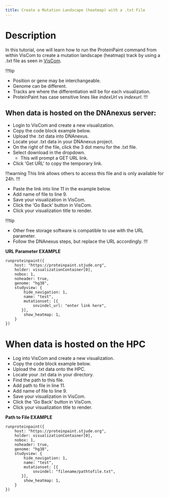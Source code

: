 ```yaml
---
title: Create a Mutation Landscape (heatmap) with a .txt File
---
```

# Description 
In this tutorial, one will learn how to run the ProteinPaint command from within VisCom to create a mutation landscape (heatmap) track by using a .txt file as seen in [VisCom](https://viz.stjude.cloud/st-jude-childrens-research-hospital/visualization/genomes-for-kids-a-landscape-of-pediatric-cancer-demonstration-visualization~94).

!!!tip
*	Position or gene may be interchangeable.
*   Genome can be different.
*	Tracks are where the differentiation will be for each visualization.
*	ProteinPaint has case sensitive lines like *indexUrl* vs *indexurl*.
!!!

## When data is hosted on the DNAnexus server:
*   Login to VisCom and create a new visualization.
*   Copy the code block example below.
*	Upload the .txt data into DNAnexus.
*	Locate your .txt data in your DNAnexus project.
*	On the right of the file, click the 3 dot menu for the .txt file.
*   Select download in the dropdown.
    *	This will prompt a GET URL link.
*	Click 'Get URL' to copy the temporary link.

!!!warning 
This link allows others to access this file and is only available for 24h.
!!!

*	Paste the link into line 11 in the example below.
*   Add name of file to line 9. 
*   Save your visualization in VisCom.
*   Click the 'Go Back' button in VisCom.
*   Click your visualization title to render. 

!!!tip
* Other free storage software is compatible to use with the URL parameter.
* Follow the DNAnexus steps, but replace the URL accordingly.
!!!

**URL Parameter EXAMPLE**
``` JS
runproteinpaint({
    host: "https://proteinpaint.stjude.org",
    holder: visualizationContainer[0],
    nobox: 1,
    noheader: true,
    genome: "hg38",
    studyview: {
        hide_navigation: 1,
        name: "test",
        mutationset: [{
            snvindel_url: "enter link here",
       }],
        show_heatmap: 1,
	}
})
```

# When data is hosted on the HPC
*   Log into VisCom and create a new visualization.
*   Copy the code block example below.
*	Upload the .txt data onto the HPC.
*	Locate your .txt data in your directory.
*	Find the path to this file.
*   Add path to file in line 11.
*   Add name of file to line 9.
*   Save your visualization in VisCom.
*   Click the 'Go Back' button in VisCom.
*   Click your visualization title to render. 


**Path to File EXAMPLE**
```JS
runproteinpaint({
    host: "https://proteinpaint.stjude.org",
    holder: visualizationContainer[0],
    nobox: 1,
    noheader: true,
    genome: "hg38",
    studyview: {
        hide_navigation: 1,
        name: "test",
        mutationset: [{
            snvindel: "filename/pathtofile.txt",
       }],
        show_heatmap: 1,
	}
})
```